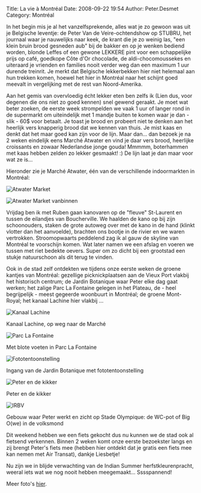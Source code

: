 Title: La vie à Montréal
Date: 2008-09-22 19:54
Author: Peter.Desmet
Category: Montréal

In het begin mis je al het vanzelfsprekende, alles wat je zo gewoon was
uit je Belgische leventje: de Peter Van de Veire-ochtendshow op STUBRU,
het journaal waar je nauwelijks naar keek, de krant die je zo weinig
las, "een klein bruin brood gesneden aub" bij de bakker en op je wenken
bediend worden, blonde Leffes of een gewone LEKKERE pint voor een
schappelijke prijs op café, goedkope Côte d'Or chocolade, de
aldi-chocomoussekes en uiteraard je vrienden en families nooit verder
weg dan een maximum 1 uur durende treinrit. Je merkt dat Belgische
lekkerbekken hier niet helemaal aan hun trekken komen, hoewel het hier
in Montréal naar het schijnt goed meevalt in vergelijking met de rest
van Noord-Amerika.

Aan het gemis van overvloedig écht lekker eten ben zelfs ik (Lien dus,
voor degenen die ons niet zo goed kennen) snel gewend geraakt. Je moet
wat beter zoeken, de eerste week strompelden we vaak 1 uur of langer
rond in de supermarkt om uiteindelijk met 1 mandje buiten te komen waar
je dan - slik - 60\$ voor betaalt. Je toast je brood en probeert niet te
denken aan het heerlijk vers knapperig brood dat we kennen van thuis. Je
mist kaas en denkt dat het maar goed kan zijn voor de lijn. Maar dan...
dan bezoek je na 2 weken eindelijk eens Marché Atwater en vind je daar
vers brood, heerlijke croissants en zowaar Nederlandse jonge gouda!
Mmmmm, boterhammen met kaas hebben zelden zo lekker gesmaakt! :) De lijn
laat je dan maar voor wat ze is...

Hieronder zie je Marché Atwater, één van de verschillende indoormarkten
in Montréal:

![Atwater Market][]

![Atwater Market vanbinnen][]

Vrijdag ben ik met Ruben gaan kanovaren op de "fleuve" St-Laurent en
tussen de eilandjes van Boucherville. We haalden de kano op bij zijn
schoonouders, staken de grote autoweg over met de kano in de hand
(klinkt vlotter dan het aanvoelde), brachten ons bootje in de rivier en
we waren vertrokken. Stroomopwaarts peddelend zag ik al gauw de skyline
van Montréal te voorschijn komen. Wat later namen we een afslag en
voeren we tussen met riet bedekte oevers. Super om zo dicht bij een
grootstad een stukje natuurschoon als dit terug te vinden.

Ook in de stad zelf ontdekten we tijdens onze eerste weken de groene
kantjes van Montréal: gezellige picknickplaatsen aan de Vieux Port
vlakbij het historisch centrum; de Jardin Botanique waar Peter elke dag
gaat werken; het zalige Parc La Fontaine gelegen in het Plateau, de -
heel begrijpelijk - meest gegeerde woonbuurt in Montréal; de groene
Mont-Royal; het kanaal Lachine hier vlakbij ...

![Kanaal Lachine][]

Kanaal Lachine, op weg naar de Marché

</p>

![Parc La Fontaine][]

Met blote voeten in Parc La Fontaine

</p>

![Fototentoonstelling][]

Ingang van de Jardin Botanique met fototentoonstelling

</p>

![Peter en de kikker][]

Peter en de kikker

</p>

![IRBV][]

Gebouw waar Peter werkt en zicht op Stade Olympique: de WC-pot of Big
O(we) in de volksmond

</p>

Dit weekend hebben we een fiets gekocht dus nu kunnen we de stad ook al
fietsend verkennen. Binnen 2 weken komt onze eerste bezoekster langs en
zij brengt Peter's fiets mee (hebben hier ontdekt dat je gratis een
fiets mee kan nemen met Air Transat), dankje Liesbetje!

Nu zijn we in blijde verwachting van de Indian Summer
herfstkleurenpracht, weeral iets wat we nog nooit hebben meegemaakt...
Sssspannend!

Meer foto's [hier][].

  [Atwater Market]: http://lh5.ggpht.com/lienterryn/SNexSzj6X2I/AAAAAAAAB14/97J0As48HBo/s800/P1050123.JPG
    "De toren van Atwater Market"
  [Atwater Market vanbinnen]: http://lh3.ggpht.com/lienterryn/SNexhtDtdlI/AAAAAAAAB18/Q6tgPuymLBA/s800/P1050130.JPG
    "Atwater Market vanbinnen"
  [Kanaal Lachine]: http://lh3.ggpht.com/lienterryn/SNglzmMMf1I/AAAAAAAAB6g/4wBirGxWjUI/s800/P1050135.JPG
  [Parc La Fontaine]: http://lh6.ggpht.com/lienterryn/SNevcORWBeI/AAAAAAAAB1U/5LVvqKZXPgU/s800/P1050077.JPG
  [Fototentoonstelling]: http://lh3.ggpht.com/lienterryn/SNewKm61_XI/AAAAAAAAB1g/diDkFr2697w/s800/P1050099.JPG
  [Peter en de kikker]: http://lh4.ggpht.com/lienterryn/SNev2NxU1cI/AAAAAAAAB1c/iKW05u4QMb8/s800/P1050087.JPG
  [IRBV]: http://lh6.ggpht.com/lienterryn/SNevn0ZD6YI/AAAAAAAAB1Y/P_CP7LG0P8E/s800/P1050081.JPG
  [hier]: http://picasaweb.google.ca/lienterryn/LaVieMontrAl#
    "La Vie à Montréal foto's"
